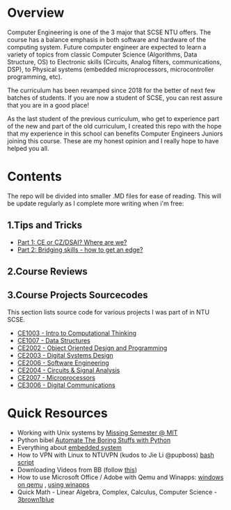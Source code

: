 # Overview 
Computer Engineering is one of the 3 major that SCSE NTU offers. The course has a balance emphasis in both software and hardware of the computing system. Future computer engineer are expected to learn a variety of topics from classic Computer Science (Algorithms, Data Structure, OS) to Electronic skills (Circuits, Analog filters, communications, DSP), to Physical systems (embedded microprocessors, microcontroller programming, etc).

The curriculum has been revamped since 2018 for the better of next few batches of students. If you are now a student of SCSE, you can rest assure that you are in a good place!

As the last student of the previous curriculum, who get to experience part of the new and part of the old curriculum, I created this repo with the hope that my experience in this school can benefits Computer Engineers Juniors joining this course. These are my honest opinion and I really hope to have helped you all.

# Contents
The repo will be divided into smaller .MD files for ease of reading. This will be update regularly as I complete more writing when i'm free:

## 1.Tips and Tricks
- [Part 1: CE or CZ/DSAI? Where are we?](./pre_freshie/pre_freshie_1.md)
- [Part 2: Bridging skills - how to get an edge?](./pre_freshie/pre_freshie_2.md)

## 2.Course Reviews

## 3.Course Projects Sourcecodes
This section lists source code for various projects I was part of in NTU SCSE.

- [CE1003 - Intro to Computational Thinking](https://github.com/AnhTuDo1998/telebotCE1003)
- [CE1007 - Data Structures](https://github.com/AnhTuDo1998/CE1007_DataStructure)
- [CE2002 - Object Oriented Design and Programming](https://github.com/AnhTuDo1998/CE2002---OODP)
- [CE2003 - Digital Systems Design](https://github.com/AnhTuDo1998/ce2003-Digital-Systems-Design)
- [CE2006 - Software Engineering](https://github.com/AnhTuDo1998/ParkEasy)
- [CE2004 - Circuits & Signal Analysis](https://github.com/AnhTuDo1998/CE2004_Circuits_Signal_Analysis)
- [CE2007 - Microprocessors](https://github.com/AnhTuDo1998/CE2007---Microprocessors)
- [CE3006 - Digital Communications](https://github.com/lolfuljames/CE3006-DigitalCommunication)

# Quick Resources
- Working with Unix systems by [Missing Semester @ MIT](https://missing.csail.mit.edu/)
- Python bibel [Automate The Boring Stuffs with Python](https://automatetheboringstuff.com/)
- Everything about [embedded system](https://www.embedded.com/)
- How to VPN with Linux to NTUVPN (kudos to Jie Li @pupboss) [bash script](https://gist.github.com/pupboss/581fc9eb5c4654637837303eef33e3c3#file-ntuvpn-sh)
- Downloading Videos from BB (follow [this](https://www.reddit.com/r/utdallas/comments/fsg0qf/how_to_download_any_video_from_blackboard/))
- How to use Microsoft Office / Adobe with Qemu and Winapps: [windows on qemu](https://github.com/Fmstrat/winapps/blob/main/docs/KVM.md) , [using winapps](https://github.com/Fmstrat/winapps)
- Quick Math - Linear Algebra, Complex, Calculus, Computer Science - [3brown1blue](https://www.youtube.com/channel/UCYO_jab_esuFRV4b17AJtAw) 
